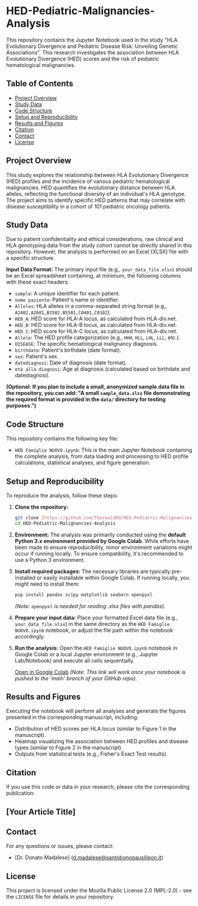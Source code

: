 # HED-Pediatric-Malignancies-Analysis

This repository contains the Jupyter Notebook used in the study "HLA Evolutionary Divergence and Pediatric Disease Risk: Unveiling Genetic Associations". This research investigates the association between HLA Evolutionary Divergence (HED) scores and the risk of pediatric hematological malignancies.

## Table of Contents

- [Project Overview](#project-overview)
- [Study Data](#study-data)
- [Code Structure](#code-structure)
- [Setup and Reproducibility](#setup-and-reproducibility)
- [Results and Figures](#results-and-figures)
- [Citation](#citation)
- [Contact](#contact)
- [License](#license)

## Project Overview

This study explores the relationship between HLA Evolutionary Divergence (HED) profiles and the incidence of various pediatric hematological malignancies. HED quantifies the evolutionary distance between HLA alleles, reflecting the functional diversity of an individual's HLA genotype. The project aims to identify specific HED patterns that may correlate with disease susceptibility in a cohort of 101 pediatric oncology patients.

## Study Data

Due to patient confidentiality and ethical considerations, raw clinical and HLA genotyping data from the study cohort cannot be directly shared in this repository. However, the analysis is performed on an Excel (XLSX) file with a specific structure.

**Input Data Format:**
The primary input file (e.g., `your_data_file.xlsx`) should be an Excel spreadsheet containing, at minimum, the following columns with these exact headers:

- `sample`: A unique identifier for each patient.
- `nome paziente`: Patient's name or identifier.
- `Alleles`: HLA alleles in a comma-separated string format (e.g., `A2402,A2601,B3502,B5501,C0401,C0102`).
- `HED_A`: HED score for HLA-A locus, as calculated from HLA-div.net.
- `HED_B`: HED score for HLA-B locus, as calculated from HLA-div.net.
- `HED_C`: HED score for HLA-C locus, as calculated from HLA-div.net.
- `Allele`: The HED profile categorization (e.g., `HHH`, `HLL`, `LHL`, `LLL`, etc.).
- `DISEASE`: The specific hematological malignancy diagnosis.
- `birthdate`: Patient's birthdate (date format).
- `sex`: Patient's sex.
- `datediagnosi`: Date of diagnosis (date format).
- `età alla diagnosi`: Age at diagnosis (calculated based on birthdate and datediagnosi).

**(Optional: If you plan to include a small, anonymized sample data file in the repository, you can add: "A small `sample_data.xlsx` file demonstrating the required format is provided in the `data/` directory for testing purposes.")**

## Code Structure

This repository contains the following key file:

- `HED Famiglie NUOVO.ipynb`: This is the main Jupyter Notebook containing the complete analysis, from data loading and processing to HED profile calculations, statistical analyses, and figure generation.

## Setup and Reproducibility

To reproduce the analysis, follow these steps:

1.  **Clone the repository:**
    ```bash
    git clone [https://github.com/Thorwald89/HED-Pediatric-Malignancies-Analysis.git](https://github.com/Thorwald89/HED-Pediatric-Malignancies-Analysis.git)
    cd HED-Pediatric-Malignancies-Analysis
    ```
2.  **Environment:**
    The analysis was primarily conducted using the **default Python 3.x environment provided by Google Colab**. While efforts have been made to ensure reproducibility, minor environment variations might occur if running locally. To ensure compatibility, it's recommended to use a Python 3 environment.

3.  **Install required packages:**
    The necessary libraries are typically pre-installed or easily installable within Google Colab. If running locally, you might need to install them:
    ```bash
    pip install pandas scipy matplotlib seaborn openpyxl
    ```
    *(Note: `openpyxl` is needed for reading .xlsx files with pandas).*

4.  **Prepare your input data:**
    Place your formatted Excel data file (e.g., `your_data_file.xlsx`) in the same directory as the `HED Famiglie NUOVO.ipynb` notebook, or adjust the file path within the notebook accordingly.

5.  **Run the analysis:**
    Open the `HED Famiglie NUOVO.ipynb` notebook in Google Colab or a local Jupyter environment (e.g., Jupyter Lab/Notebook) and execute all cells sequentially.

    [Open in Google Colab](https://colab.research.google.com/github/Thorwald89/HED-Pediatric-Malignancies-Analysis/blob/main/HED%20Famiglie%20NUOVO.ipynb) *(Note: This link will work once your notebook is pushed to the 'main' branch of your GitHub repo).*

## Results and Figures

Executing the notebook will perform all analyses and generate the figures presented in the corresponding manuscript, including:
- Distribution of HED scores per HLA locus (similar to Figure 1 in the manuscript).
- Heatmap visualizing the association between HED profiles and disease types (similar to Figure 2 in the manuscript).
- Outputs from statistical tests (e.g., Fisher's Exact Test results).

## Citation

If you use this code or data in your research, please cite the corresponding publication:

**[Your Article Title]**
---------

## Contact

For any questions or issues, please contact:
- [Dr. Donato Madalese] (d.madalese@santobonopausilipon.it)

## License

This project is licensed under the Mozilla Public License 2.0 (MPL-2.0) - see the `LICENSE` file for details in your repository.
